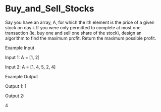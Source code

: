 # Buy_and_Sell_Stocks

Say you have an array, A, for which the ith element is the price of a given stock on day i.
If you were only permitted to complete at most one transaction (ie, buy one and sell one share of the stock), design an algorithm to find the maximum profit.
Return the maximum possible profit.

Example Input

Input 1:
A = [1, 2]

Input 2:
A = [1, 4, 5, 2, 4]

Example Output

Output 1:
1

Output 2:

4
